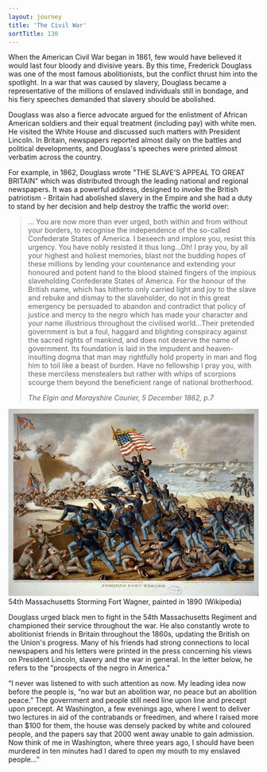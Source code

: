 ```yaml
---
layout: journey
title: 'The Civil War'
sortTitle: 130
---
```


When the American Civil War began in 1861, few would have believed it would last four bloody and divisive years. By this time, Frederick Douglass was one of the most famous abolitionists, but the conflict thrust him into the spotlight. In a war that was caused by slavery, Douglass became a representative of the millions of enslaved individuals still in bondage, and his fiery speeches demanded that slavery should be abolished. 

Douglass was also a fierce advocate argued for the enlistment of African American soldiers and their equal treatment (including pay) with white men. He visited the White House and discussed such matters with President Lincoln. In Britain, newspapers reported almost daily on the battles and political developments, and Douglass's speeches were printed almost verbatim across the country. 

For example, in 1862, Douglass wrote "THE SLAVE'S APPEAL TO GREAT BRITAIN" which was distributed through the leading national and regional newspapers. It was a powerful address, designed to invoke the British patriotism - Britain had abolished slavery in the Empire and she had a duty to stand by her decision and help destroy the traffic the world over:

>... You are now more than ever urged, both within and from without your borders, to recognise the independence of the so-called Confederate States of America. I beseech and implore you, resist this urgency. You have nobly resisted it thus long...Oh! I pray you, by all your highest and holiest memories, blast not the budding hopes of these millions by lending your countenance and extending your honoured and potent hand to the blood stained fingers of the impious slaveholding Confederate States of America. For the honour of the British name, which has hitherto only carried light and joy to the slave and rebuke and dismay to the slaveholder, do not in this great emergency be persuaded to abandon and contradict that policy of justice and mercy to the negro which has made your character and your name illustrious throughout the civilised world...Their pretended government is but a foul, haggard and blighting conspiracy against the sacred rights of mankind, and does not deserve the name of government. Its foundation is laid in the impudent and heaven-insulting dogma that man may rightfully hold property in man and flog him to toil like a beast of burden. Have no fellowship I pray you, with these merciless menstealers but rather with whips of scorpions scourge them beyond the beneficient range of national brotherhood. 
> <footer><cite>The Elgin and Morayshire Courier, 5 December 1862, p.7</cite></footer>

![Picture of 54th Massachusetts](/img/StormingFortWagner.jpg)
<span class="caption text-muted">54th Massachusetts Storming Fort Wagner, painted in 1890 (Wikipedia)</span>

Douglass urged black men to fight in the 54th Massachusetts Regiment and championed their service throughout the war. He also constantly wrote to abolitionist friends in Britain throughout the 1860s, updating the British on the Union's progress. Many of his friends had strong connections to local newspapers and his letters were printed in the press concerning his views on President Lincoln, slavery and the war in general. In the letter below, he refers to the "prospects of the negro in America."

“I never was listened to with such attention as now. My leading idea now before the people is, “no war but an abolition war, no peace but an abolition peace.” The government and people still need line upon line and precept upon precept. At Washington, a few evenings ago, where I went to deliver two lectures in aid of the contrabands or freedmen, and where I raised more than $100 for them, the house was densely packed by white and coloured people, and the papers say that 2000 went away unable to gain admission. Now think of me in Washington, where three years ago, I should have been murdered in ten minutes had I dared to open my mouth to my enslaved people...”
